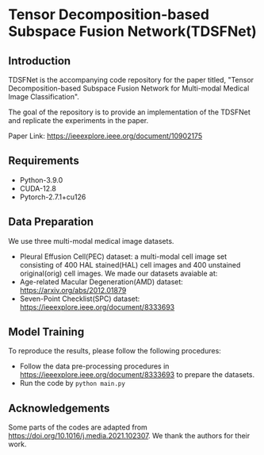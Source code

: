 # Tensor Decomposition-based Subspace Fusion Network(TDSFNet)
## Introduction
TDSFNet is the accompanying code repository for the paper titled, "Tensor Decomposition-based Subspace Fusion Network for Multi-modal Medical Image Classification".

The goal of the repository is to provide an implementation of the TDSFNet and replicate the experiments in the paper.

Paper Link: https://ieeexplore.ieee.org/document/10902175
## Requirements
- Python-3.9.0
- CUDA-12.8
- Pytorch-2.7.1+cu126

## Data Preparation
We use three multi-modal medical image datasets.
- Pleural Effusion Cell(PEC) dataset: a multi-modal cell image set consisting of 400 HAL stained(HAL) cell images and 400 unstained original(orig) cell images. We made our datasets avaiable at:
- Age-related Macular Degeneration(AMD) dataset: https://arxiv.org/abs/2012.01879
- Seven-Point Checklist(SPC) dataset: https://ieeexplore.ieee.org/document/8333693


## Model Training
To reproduce the results, please follow the following procedures:
- Follow the data pre-processing procedures in https://ieeexplore.ieee.org/document/8333693 to prepare the datasets.
- Run the code by `python main.py`

## Acknowledgements
Some parts of the codes are adapted from https://doi.org/10.1016/j.media.2021.102307. We thank the authors for their work. 




